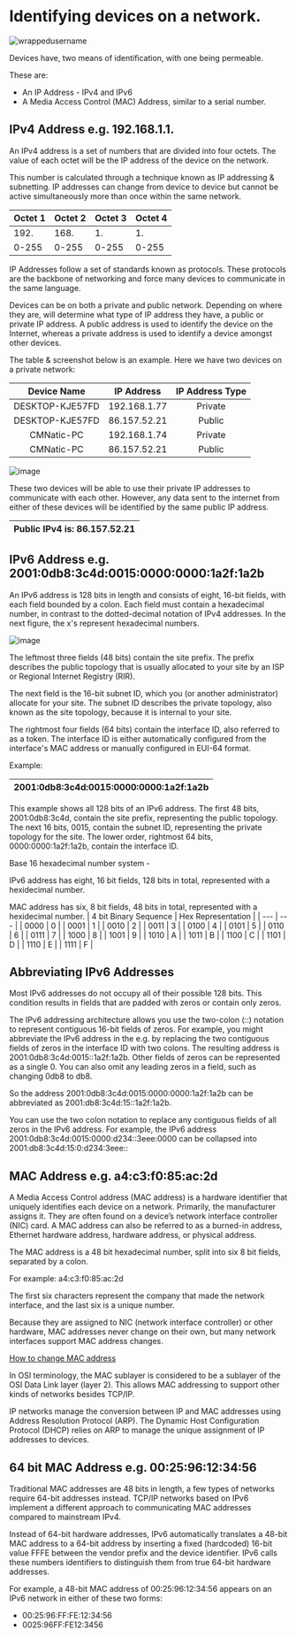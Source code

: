 # Identifying devices on a network.
<p align="left"> <img src="https://komarev.com/ghpvc/?username=IdentifyingDevicesonaNetwork&label=Repository%20views&color=0e75b6&style=flat" alt="wrappedusername" /> </p>

Devices have, two means of identification, with one being permeable. 

These are:

- An IP Address - IPv4 and IPv6
- A Media Access Control (MAC) Address, similar to a serial number.

## IPv4 Address e.g. 192.168.1.1.
An IPv4 address is a set of numbers that are divided into four octets. 
The value of each octet will be the IP address of the device on the network.

This number is calculated through a technique known as IP addressing & subnetting.
IP addresses can change from device to device but cannot be active simultaneously more than once within the same network.

| Octet 1 | Octet 2 | Octet 3 | Octet 4 |
| --- | --- | --- | --- |
| 192. | 168. | 1. | 1. |
| 0-255 | 0-255 | 0-255 | 0-255 |

IP Addresses follow a set of standards known as protocols. These protocols are the backbone of networking and force many devices to communicate in the same language.

Devices can be on both a private and public network. Depending on where they are, will determine what type of IP address they have, a public or private IP address.
A public address is used to identify the device on the Internet, whereas a private address is used to identify a device amongst other devices.

The table & screenshot below is an example. Here we have two devices on a private network:

| Device Name | IP Address | IP Address Type |
| :---: | :---: | :---: |
| DESKTOP-KJE57FD | 192.168.1.77 | Private | 
| DESKTOP-KJE57FD | 86.157.52.21 | Public | 
| CMNatic-PC | 192.168.1.74 | Private | 
| CMNatic-PC | 86.157.52.21 | Public |

![image](https://user-images.githubusercontent.com/104662990/181930468-4638a16c-6e37-4c84-9207-cb312659084d.png)

These two devices will be able to use their private IP addresses to communicate with each other. However, any data sent to the internet from either of these devices will be identified by the same public IP address.

| Public IPv4 is: 86.157.52.21 |
| :---: |

## IPv6 Address e.g. 2001:0db8:3c4d:0015:0000:0000:1a2f:1a2b
An IPv6 address is 128 bits in length and consists of eight, 16-bit fields, with each field bounded by a colon. Each field must contain a hexadecimal number, in contrast to the dotted-decimal notation of IPv4 addresses. In the next figure, the x's represent hexadecimal numbers.

![image](https://user-images.githubusercontent.com/104662990/181933810-f2310425-b4eb-4392-844f-6088f106ccf0.png)

The leftmost three fields (48 bits) contain the site prefix. The prefix describes the public topology that is usually allocated to your site by an ISP or Regional Internet Registry (RIR).

The next field is the 16-bit subnet ID, which you (or another administrator) allocate for your site. The subnet ID describes the private topology, also known as the site topology, because it is internal to your site.

The rightmost four fields (64 bits) contain the interface ID, also referred to as a token. The interface ID is either automatically configured from the interface's MAC address or manually configured in EUI-64 format.

Example:

| 2001:0db8:3c4d:0015:0000:0000:1a2f:1a2b |
| :---: |

This example shows all 128 bits of an IPv6 address. The first 48 bits, 2001:0db8:3c4d, contain the site prefix, representing the public topology. The next 16 bits, 0015, contain the subnet ID, representing the private topology for the site. The lower order, rightmost 64 bits, 0000:0000:1a2f:1a2b, contain the interface ID.

Base 16 hexadecimal number system - 

IPv6 address has eight, 16 bit fields, 128 bits in total, represented with a hexidecimal number.

MAC address has six, 8 bit fields, 48 bits in total, represented with a hexidecimal number.
| 4 bit Binary Sequence | Hex Representation |
| --- | --- |
| 0000 | 0 |
| 0001 | 1 |
| 0010 | 2 |
| 0011 | 3 |
| 0100 | 4 |
| 0101 | 5 |
| 0110 | 6 |
| 0111 | 7 |
| 1000 | 8 |
| 1001 | 9 |
| 1010 | A |
| 1011 | B |
| 1100 | C |
| 1101 | D |
| 1110 | E |
| 1111 | F |

## Abbreviating IPv6 Addresses

Most IPv6 addresses do not occupy all of their possible 128 bits. This condition results in fields that are padded with zeros or contain only zeros.

The IPv6 addressing architecture allows you use the two-colon (::) notation to represent contiguous 16-bit fields of zeros. For example, you might abbreviate the IPv6 address in the e.g. by replacing the two contiguous fields of zeros in the interface ID with two colons. The resulting address is 2001:0db8:3c4d:0015::1a2f:1a2b. Other fields of zeros can be represented as a single 0. You can also omit any leading zeros in a field, such as changing 0db8 to db8.

So the address 2001:0db8:3c4d:0015:0000:0000:1a2f:1a2b can be abbreviated as 2001:db8:3c4d:15::1a2f:1a2b.

You can use the two colon notation to replace any contiguous fields of all zeros in the IPv6 address. For example, the IPv6 address 2001:0db8:3c4d:0015:0000:d234::3eee:0000 can be collapsed into 2001:db8:3c4d:15:0:d234:3eee::

## MAC Address e.g. a4:c3:f0:85:ac:2d 

A Media Access Control address (MAC address) is a hardware identifier that uniquely identifies each device on a network. Primarily, the manufacturer assigns it. They are often found on a device’s network interface controller (NIC) card. A MAC address can also be referred to as a burned-in address, Ethernet hardware address, hardware address, or physical address.

The MAC address is a 48 bit hexadecimal number, split into six 8 bit fields, separated by a colon. 

For example: a4:c3:f0:85:ac:2d 

The first six characters represent the company that made the network interface, and the last six is a unique number.

Because they are assigned to NIC (network interface controller) or other hardware, MAC addresses never change on their own, but many network interfaces support MAC address changes.

[How to change MAC address](https://www.ibm.com/docs/en/mq-appliance/9.2?topic=commands-mac-address)

In OSI terminology, the MAC sublayer is considered to be a sublayer of the OSI Data Link layer (layer 2). This allows MAC addressing to support other kinds of networks besides TCP/IP.

IP networks manage the conversion between IP and MAC addresses using Address Resolution Protocol (ARP). The Dynamic Host Configuration Protocol (DHCP) relies on ARP to manage the unique assignment of IP addresses to devices.

## 64 bit MAC Address e.g. 00:25:96:12:34:56

Traditional MAC addresses are 48 bits in length, a few types of networks require 64-bit addresses instead. TCP/IP networks based on IPv6 implement a different approach to communicating MAC addresses compared to mainstream IPv4. 

Instead of 64-bit hardware addresses, IPv6 automatically translates a 48-bit MAC address to a 64-bit address by inserting a fixed (hardcoded) 16-bit value FFFE between the vendor prefix and the device identifier. IPv6 calls these numbers identifiers to distinguish them from true 64-bit hardware addresses.

For example, a 48-bit MAC address of 00:25:96:12:34:56 appears on an IPv6 network in either of these two forms:

- 00:25:96:FF:FE:12:34:56
- 0025:96FF:FE12:3456

